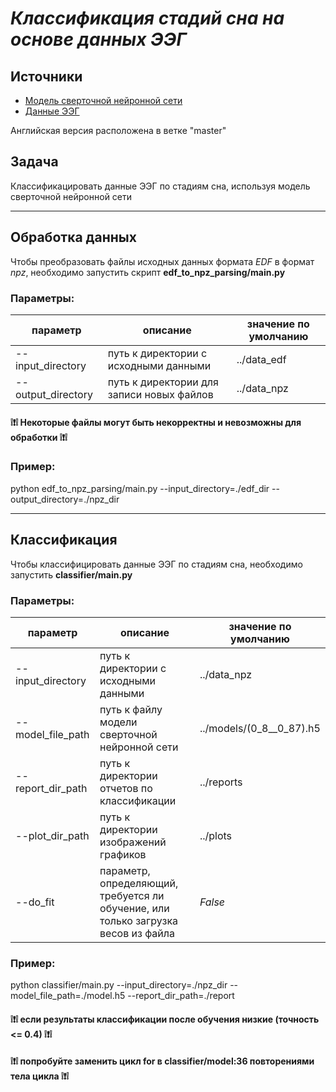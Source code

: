 # *Классификация стадий сна на основе данных ЭЭГ*

## Источники
 - [Модель сверточной нейронной сети](https://towardsdatascience.com/sleep-stage-classification-from-single-channel-eeg-using-convolutional-neural-networks-5c710d92d38e)
 - [Данные ЭЭГ](https://www.physionet.org/content/sleep-edfx/1.0.0/#ref1)

Английская версия расположена в ветке "master"

## Задача
Классификацировать данные ЭЭГ по стадиям сна, используя модель сверточной нейронной сети

***

## Обработка данных
Чтобы преобразовать файлы исходных данных формата *EDF* в формат *npz*, необходимо запустить скрипт **edf_to_npz_parsing/main.py**

### Параметры:

параметр           | описание                                  | значение по умолчанию
------------------ | ----------------------------------------- | ---------------------
--input_directory  | путь к директории с исходными данными     | ../data_edf
--output_directory | путь к директории для записи новых файлов | ../data_npz

#### ❕❗❕ Некоторые файлы могут быть некорректны и невозможны для обработки ❕❗❕

### Пример: 

python edf_to_npz_parsing/main.py --input_directory=./edf_dir --output_directory=./npz_dir


***

## Классификация
Чтобы классифицировать данные ЭЭГ по стадиям сна, необходимо запустить **classifier/main.py**

### Параметры:

параметр           | описание                                                                            | значение по умолчанию
------------------ | ----------------------------------------------------------------------------------- | ---------------------
--input_directory  | путь к директории с исходными данными                                               | ../data_npz
--model_file_path  | путь к файлу модели сверточной нейронной сети                                       | ../models/(0_8__0_87).h5
--report_dir_path  | путь к директории отчетов по классификации                                          | ../reports
--plot_dir_path    | путь к директории изображений графиков                                              | ../plots
--do_fit           | параметр, определяющий, требуется ли обучение, или только загрузка весов из файла   | *False*

### Пример: 

python classifier/main.py --input_directory=./npz_dir --model_file_path=./model.h5 --report_dir_path=./report

#### ❕❗❕ если результаты классификации после обучения низкие (точность <= 0.4) ❕❗❕
#### ❕❗❕ попробуйте заменить цикл for в classifier/model:36 повторениями тела цикла ❕❗❕
